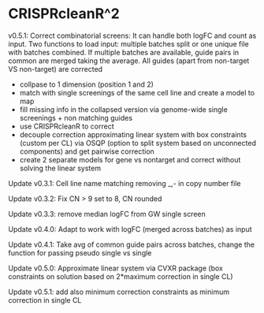 # CRISPRcleanR^2

v0.5.1: Correct combinatorial screens:
It can handle both logFC and count as input. Two functions to load input: multiple batches split or one unique file with batches combined.
If multiple batches are available, guide pairs in common are merged taking the average.
All guides (apart from non-target VS non-target) are corrected
- collpase to 1 dimension (position 1 and 2)
- match with single screenings of the same cell line and create a model to map
- fill missing info in the collapsed version via genome-wide single screenings + non matching guides
- use CRISPRcleanR to correct
- decouple correction approximating linear system with box constraints (custom per CL) via OSQP (option to split system based on unconnected components) and get pairwise correction
- create 2 separate models for gene vs nontarget and correct without solving the linear system

Update v0.3.1: Cell line name matching removing \_,\- in copy number file

Update v0.3.2: Fix CN > 9 set to 8, CN rounded

Update v0.3.3: remove median logFC from GW single screen

Update v0.4.0: Adapt to work with logFC (merged across batches) as input

Update v0.4.1: Take avg of common guide pairs across batches, change the function for passing pseudo single vs single

Update v0.5.0: Approximate linear system via CVXR package (box constraints on solution based on 2*maximum correction in single CL)

Update v0.5.1: add also minimum correction constraints as minimum correction in single CL 
